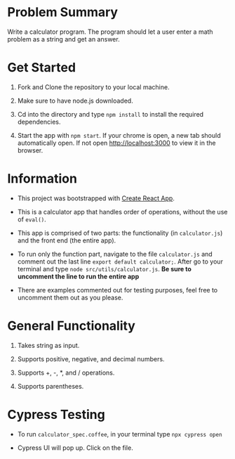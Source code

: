 # Problem Summary

Write a calculator program. The program should let a user enter a math problem as a string and get an answer.

# Get Started

  1. Fork and Clone the repository to your local machine.

  2. Make sure to have node.js downloaded.

  3. Cd into the directory and type `npm install` to install the required dependencies.

  4. Start the app with `npm start`. If your chrome is open, a new tab should automatically open. If not open [http://localhost:3000](http://localhost:3000) to view it in the browser.

# Information

  - This project was bootstrapped with [Create React App](https://github.com/facebook/create-react-app).

  - This is a calculator app that handles order of operations, without the use of `eval()`.

  - This app is comprised of two parts: the functionality (in `calculator.js`) and the front end (the entire app).

  - To run only the function part, navigate to the file `calculator.js` and comment out the last line `export default calculator;`. After go to your terminal and type `node src/utils/calculator.js`.
  **Be sure to uncomment the line to run the entire app**

  - There are examples commented out for testing purposes, feel free to uncomment them out as you please.

# General Functionality

  1. Takes string as input.

  2. Supports positive, negative, and decimal numbers.

  3. Supports +, -, *, and / operations.

  4. Supports parentheses.

# Cypress Testing

  - To run `calculator_spec.coffee`, in your terminal type `npx cypress open`

  - Cypress UI will pop up. Click on the file.
